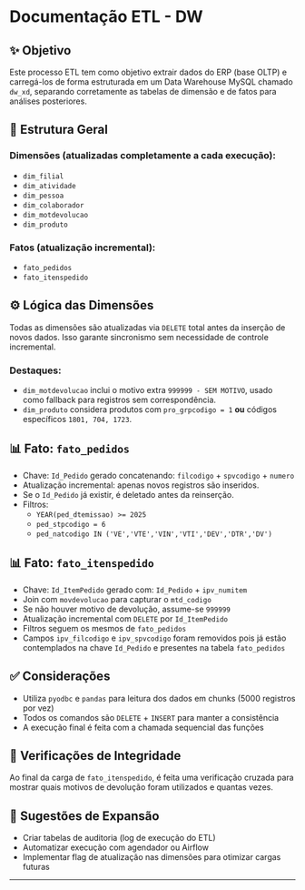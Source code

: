 # Documentação ETL - DW 

## ✨ Objetivo
Este processo ETL tem como objetivo extrair dados do ERP (base OLTP) e carregá-los de forma estruturada em um Data Warehouse MySQL chamado `dw_xd`, separando corretamente as tabelas de dimensão e de fatos para análises posteriores.

## 📂 Estrutura Geral

### Dimensões (atualizadas completamente a cada execução):
- `dim_filial`
- `dim_atividade`
- `dim_pessoa`
- `dim_colaborador`
- `dim_motdevolucao`
- `dim_produto`

### Fatos (atualização incremental):
- `fato_pedidos`
- `fato_itenspedido`

## ⚙️ Lógica das Dimensões
Todas as dimensões são atualizadas via `DELETE` total antes da inserção de novos dados. Isso garante sincronismo sem necessidade de controle incremental.

### Destaques:
- `dim_motdevolucao` inclui o motivo extra `999999 - SEM MOTIVO`, usado como fallback para registros sem correspondência.
- `dim_produto` considera produtos com `pro_grpcodigo = 1` **ou** códigos específicos `1801, 704, 1723`.

## 📊 Fato: `fato_pedidos`
- Chave: `Id_Pedido` gerado concatenando: `filcodigo` + `spvcodigo` + `numero`
- Atualização incremental: apenas novos registros são inseridos.
- Se o `Id_Pedido` já existir, é deletado antes da reinserção.
- Filtros:
  - `YEAR(ped_dtemissao) >= 2025`
  - `ped_stpcodigo = 6`
  - `ped_natcodigo IN ('VE','VTE','VIN','VTI','DEV','DTR','DV')`

## 📊 Fato: `fato_itenspedido`
- Chave: `Id_ItemPedido` gerado com: `Id_Pedido` + `ipv_numitem`
- Join com `movdevolucao` para capturar o `mtd_codigo`
- Se não houver motivo de devolução, assume-se `999999`
- Atualização incremental com `DELETE` por `Id_ItemPedido`
- Filtros seguem os mesmos de `fato_pedidos`
- Campos `ipv_filcodigo` e `ipv_spvcodigo` foram removidos pois já estão contemplados na chave `Id_Pedido` e presentes na tabela `fato_pedidos`

## ✅ Considerações
- Utiliza `pyodbc` e `pandas` para leitura dos dados em chunks (5000 registros por vez)
- Todos os comandos são `DELETE` + `INSERT` para manter a consistência
- A execução final é feita com a chamada sequencial das funções

## 🔎 Verificações de Integridade
Ao final da carga de `fato_itenspedido`, é feita uma verificação cruzada para mostrar quais motivos de devolução foram utilizados e quantas vezes.

## 📖 Sugestões de Expansão
- Criar tabelas de auditoria (log de execução do ETL)
- Automatizar execução com agendador ou Airflow
- Implementar flag de atualização nas dimensões para otimizar cargas futuras

---


